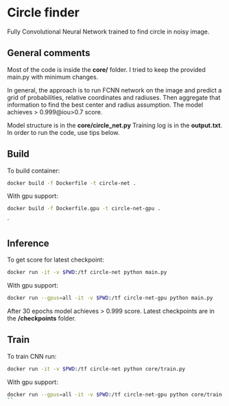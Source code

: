 # Circle finder
Fully Convolutional Neural Network trained to find circle in noisy image.

## General comments
Most of the code is inside the **core/** folder.
I tried to keep the provided main.py with minimum changes.

In general, the approach is to run FCNN network on the image and predict a grid
of probabilities, relative coordinates and radiuses. Then aggregate that 
information to find the best center and radius assumption. The model 
achieves > 0.999@iou>0.7 score.

Model structure is in the **core/circle_net.py** Training log is in the 
**output.txt**. In order to run the code, use tips below.

## Build
To build container:
```bash
docker build -f Dockerfile -t circle-net .
```

With gpu support:
```bash
docker build -f Dockerfile.gpu -t circle-net-gpu .
```
`

## Inference
To get score for latest checkpoint:
```bash
docker run -it -v $PWD:/tf circle-net python main.py
```

With gpu support:
```bash
docker run --gpus=all -it -v $PWD:/tf circle-net-gpu python main.py
```
After 30 epochs model achieves > 0.999 score. Latest checkpoints are in the 
**/checkpoints** folder.

## Train
To train CNN run:
```bash
docker run -it -v $PWD:/tf circle-net python core/train.py
```

With gpu support:
```bash
docker run --gpus=all -it -v $PWD:/tf circle-net-gpu python core/train.py
``
